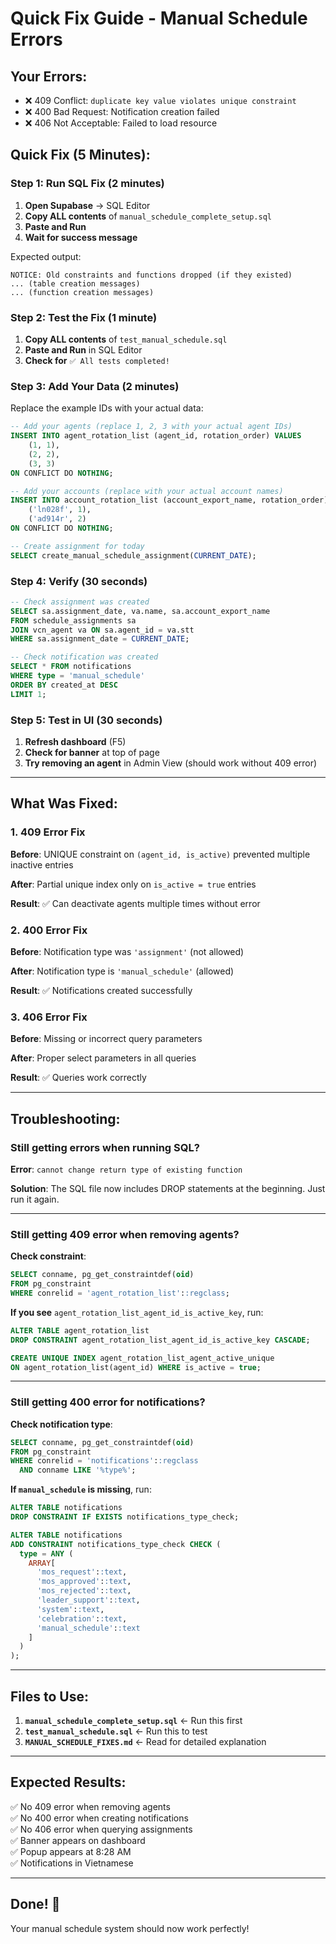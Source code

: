 # Quick Fix Guide - Manual Schedule Errors

## Your Errors:
- ❌ 409 Conflict: `duplicate key value violates unique constraint`
- ❌ 400 Bad Request: Notification creation failed
- ❌ 406 Not Acceptable: Failed to load resource

## Quick Fix (5 Minutes):

### Step 1: Run SQL Fix (2 minutes)

1. **Open Supabase** → SQL Editor
2. **Copy ALL contents** of `manual_schedule_complete_setup.sql`
3. **Paste and Run**
4. **Wait for success message**

Expected output:
```
NOTICE: Old constraints and functions dropped (if they existed)
... (table creation messages)
... (function creation messages)
```

### Step 2: Test the Fix (1 minute)

1. **Copy ALL contents** of `test_manual_schedule.sql`
2. **Paste and Run** in SQL Editor
3. **Check for** `✅ All tests completed!`

### Step 3: Add Your Data (2 minutes)

Replace the example IDs with your actual data:

```sql
-- Add your agents (replace 1, 2, 3 with your actual agent IDs)
INSERT INTO agent_rotation_list (agent_id, rotation_order) VALUES 
    (1, 1),
    (2, 2),
    (3, 3)
ON CONFLICT DO NOTHING;

-- Add your accounts (replace with your actual account names)
INSERT INTO account_rotation_list (account_export_name, rotation_order) VALUES 
    ('ln028f', 1),
    ('ad914r', 2)
ON CONFLICT DO NOTHING;

-- Create assignment for today
SELECT create_manual_schedule_assignment(CURRENT_DATE);
```

### Step 4: Verify (30 seconds)

```sql
-- Check assignment was created
SELECT sa.assignment_date, va.name, sa.account_export_name
FROM schedule_assignments sa
JOIN vcn_agent va ON sa.agent_id = va.stt
WHERE sa.assignment_date = CURRENT_DATE;

-- Check notification was created
SELECT * FROM notifications 
WHERE type = 'manual_schedule' 
ORDER BY created_at DESC 
LIMIT 1;
```

### Step 5: Test in UI (30 seconds)

1. **Refresh dashboard** (F5)
2. **Check for banner** at top of page
3. **Try removing an agent** in Admin View (should work without 409 error)

---

## What Was Fixed:

### 1. 409 Error Fix
**Before**: UNIQUE constraint on `(agent_id, is_active)` prevented multiple inactive entries

**After**: Partial unique index only on `is_active = true` entries

**Result**: ✅ Can deactivate agents multiple times without error

### 2. 400 Error Fix
**Before**: Notification type was `'assignment'` (not allowed)

**After**: Notification type is `'manual_schedule'` (allowed)

**Result**: ✅ Notifications created successfully

### 3. 406 Error Fix
**Before**: Missing or incorrect query parameters

**After**: Proper select parameters in all queries

**Result**: ✅ Queries work correctly

---

## Troubleshooting:

### Still getting errors when running SQL?

**Error**: `cannot change return type of existing function`

**Solution**: The SQL file now includes DROP statements at the beginning. Just run it again.

---

### Still getting 409 error when removing agents?

**Check constraint**:
```sql
SELECT conname, pg_get_constraintdef(oid) 
FROM pg_constraint 
WHERE conrelid = 'agent_rotation_list'::regclass;
```

**If you see** `agent_rotation_list_agent_id_is_active_key`, run:
```sql
ALTER TABLE agent_rotation_list 
DROP CONSTRAINT agent_rotation_list_agent_id_is_active_key CASCADE;

CREATE UNIQUE INDEX agent_rotation_list_agent_active_unique 
ON agent_rotation_list(agent_id) WHERE is_active = true;
```

---

### Still getting 400 error for notifications?

**Check notification type**:
```sql
SELECT conname, pg_get_constraintdef(oid) 
FROM pg_constraint 
WHERE conrelid = 'notifications'::regclass 
  AND conname LIKE '%type%';
```

**If `manual_schedule` is missing**, run:
```sql
ALTER TABLE notifications 
DROP CONSTRAINT IF EXISTS notifications_type_check;

ALTER TABLE notifications
ADD CONSTRAINT notifications_type_check CHECK (
  type = ANY (
    ARRAY[
      'mos_request'::text,
      'mos_approved'::text,
      'mos_rejected'::text,
      'leader_support'::text,
      'system'::text,
      'celebration'::text,
      'manual_schedule'::text
    ]
  )
);
```

---

## Files to Use:

1. **`manual_schedule_complete_setup.sql`** ← Run this first
2. **`test_manual_schedule.sql`** ← Run this to test
3. **`MANUAL_SCHEDULE_FIXES.md`** ← Read for detailed explanation

---

## Expected Results:

✅ No 409 error when removing agents  
✅ No 400 error when creating notifications  
✅ No 406 error when querying assignments  
✅ Banner appears on dashboard  
✅ Popup appears at 8:28 AM  
✅ Notifications in Vietnamese  

---

## Done! 🎉

Your manual schedule system should now work perfectly!

